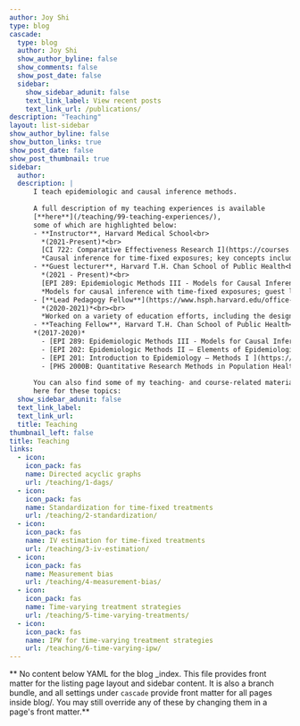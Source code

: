 ```yaml
---
author: Joy Shi
type: blog
cascade:
  type: blog
  author: Joy Shi
  show_author_byline: false
  show_comments: false
  show_post_date: false
  sidebar:
    show_sidebar_adunit: false
    text_link_label: View recent posts
    text_link_url: /publications/
description: "Teaching"
layout: list-sidebar
show_author_byline: false
show_button_links: true
show_post_date: false
show_post_thumbnail: true
sidebar:
  author: 
  description: |
      I teach epidemiologic and causal inference methods. 
      
      A full description of my teaching experiences is available 
      [**here**](/teaching/99-teaching-experiences/), 
      some of which are highlighted below:
      - **Instructor**, Harvard Medical School<br>
        *(2021-Present)*<br>
        [CI 722: Comparative Effectiveness Research I](https://courses.my.harvard.edu/psp/courses/EMPLOYEE/EMPL/h/?tab=HU_CLASS_SEARCH&SearchReqJSON=%7B%22ExcludeBracketed%22%3Atrue%2C%22PageNumber%22%3A1%2C%22PageSize%22%3A%22%22%2C%22SortOrder%22%3A%5B%22IS_SCL_SUBJ_CAT%22%5D%2C%22Facets%22%3A%5B%5D%2C%22Category%22%3A%22HU_SCL_SCHEDULED_BRACKETED_COURSES%22%2C%22SearchPropertiesInResults%22%3Atrue%2C%22FacetsInResults%22%3Atrue%2C%22SaveRecent%22%3Atrue%2C%22TopN%22%3A%22%22%2C%22SearchText%22%3A%22CI%20722%20Spring%22%2C%22DeepLink%22%3Afalse%7D)<br><br>
        *Causal inference for time-fixed exposures; key concepts include bias, methods for confounding adjustment, instrumental variable estimation, and target trial emulation.*<br><br>
      - **Guest lecturer**, Harvard T.H. Chan School of Public Health<br>
        *(2021 - Present)*<br>
        [EPI 289: Epidemiologic Methods III - Models for Causal Inference](https://courses.my.harvard.edu/psp/courses/EMPLOYEE/EMPL/h/?tab=HU_CLASS_SEARCH&SearchReqJSON=%7B%22ExcludeBracketed%22%3Atrue%2C%22PageNumber%22%3A1%2C%22PageSize%22%3A%22%22%2C%22SortOrder%22%3A%5B%22IS_SCL_SUBJ_CAT%22%5D%2C%22Facets%22%3A%5B%5D%2C%22Category%22%3A%22HU_SCL_SCHEDULED_BRACKETED_COURSES%22%2C%22SearchPropertiesInResults%22%3Atrue%2C%22FacetsInResults%22%3Atrue%2C%22SaveRecent%22%3Atrue%2C%22TopN%22%3A%22%22%2C%22SearchText%22%3A%22epi289%20(HU_UNITS_MIN%3A%3E%3D2.5)%22%2C%22DeepLink%22%3Afalse%7D)<br><br>
        *Models for causal inference with time-fixed exposures; guest lectures included topics on instrumental variable methods and g-estimation of nested structural models.* <br><br>
      - [**Lead Pedagogy Fellow**](https://www.hsph.harvard.edu/office-of-education/pedagogy-fellows/), Harvard T.H. Chan School of Public Health<br>
        *(2020-2021)*<br><br>
        *Worked on a variety of education efforts, including the design or redesign of courses,  organizing and leading teaching workshops, and providing ongoing support for teaching fellows.*<br><br>
      - **Teaching Fellow**, Harvard T.H. Chan School of Public Health<br>
      *(2017-2020)*
        - [EPI 289: Epidemiologic Methods III - Models for Causal Inference](https://courses.my.harvard.edu/psp/courses/EMPLOYEE/EMPL/h/?tab=HU_CLASS_SEARCH&SearchReqJSON=%7B%22ExcludeBracketed%22%3Atrue%2C%22PageNumber%22%3A1%2C%22PageSize%22%3A%22%22%2C%22SortOrder%22%3A%5B%22IS_SCL_SUBJ_CAT%22%5D%2C%22Facets%22%3A%5B%5D%2C%22Category%22%3A%22HU_SCL_SCHEDULED_BRACKETED_COURSES%22%2C%22SearchPropertiesInResults%22%3Atrue%2C%22FacetsInResults%22%3Atrue%2C%22SaveRecent%22%3Atrue%2C%22TopN%22%3A%22%22%2C%22SearchText%22%3A%22epi289%20(HU_UNITS_MIN%3A%3E%3D2.5)%22%2C%22DeepLink%22%3Afalse%7D)
        - [EPI 202: Epidemiologic Methods II – Elements of Epidemiologic Research ](https://courses.my.harvard.edu/psp/courses/EMPLOYEE/EMPL/h/?tab=HU_CLASS_SEARCH&SearchReqJSON=%7B%22ExcludeBracketed%22%3Atrue%2C%22PageNumber%22%3A1%2C%22PageSize%22%3A%22%22%2C%22SortOrder%22%3A%5B%22IS_SCL_SUBJ_CAT%22%5D%2C%22Facets%22%3A%5B%5D%2C%22Category%22%3A%22HU_SCL_SCHEDULED_BRACKETED_COURSES%22%2C%22SearchPropertiesInResults%22%3Atrue%2C%22FacetsInResults%22%3Atrue%2C%22SaveRecent%22%3Atrue%2C%22TopN%22%3A%22%22%2C%22SearchText%22%3A%22%5C%22Epidemiologic%20Methods%202%3A%20Elements%20of%20Epidemiologic%20Research%5C%22%20Fall%20(HU_UNITS_MIN%3A%3E%3D2.5)%22%2C%22DeepLink%22%3Afalse%7D)
        - [EPI 201: Introduction to Epidemiology – Methods I ](https://courses.my.harvard.edu/psp/courses/EMPLOYEE/EMPL/h/?tab=HU_CLASS_SEARCH&SearchReqJSON=%7B%22ExcludeBracketed%22%3Atrue%2C%22PageNumber%22%3A1%2C%22PageSize%22%3A%22%22%2C%22SortOrder%22%3A%5B%22IS_SCL_SUBJ_CAT%22%5D%2C%22Facets%22%3A%5B%5D%2C%22Category%22%3A%22HU_SCL_SCHEDULED_BRACKETED_COURSES%22%2C%22SearchPropertiesInResults%22%3Atrue%2C%22FacetsInResults%22%3Atrue%2C%22SaveRecent%22%3Atrue%2C%22TopN%22%3A%22%22%2C%22SearchText%22%3A%22%5C%22Introduction%20to%20Epidemiology%3A%20Methods%20I%5C%22%20(HU_UNITS_MIN%3A%3E%3D2.5)%22%2C%22DeepLink%22%3Afalse%7D)
        - [PHS 2000B: Quantitative Research Methods in Population Health Sciences II](https://courses.my.harvard.edu/psp/courses/EMPLOYEE/EMPL/h/?tab=HU_CLASS_SEARCH&SearchReqJSON=%7B%22ExcludeBracketed%22%3Atrue%2C%22PageNumber%22%3A1%2C%22PageSize%22%3A%22%22%2C%22SortOrder%22%3A%5B%22IS_SCL_SUBJ_CAT%22%5D%2C%22Facets%22%3A%5B%5D%2C%22Category%22%3A%22HU_SCL_SCHEDULED_BRACKETED_COURSES%22%2C%22SearchPropertiesInResults%22%3Atrue%2C%22FacetsInResults%22%3Atrue%2C%22SaveRecent%22%3Atrue%2C%22TopN%22%3A%22%22%2C%22SearchText%22%3A%22(%20PHS2000B%20(HU_UNITS_MIN%3A%3E%3D2.5)%20(ACAD_CAREER%3A%5C%22FAS%5C%22)%20)%20(ACAD_CAREER%3A%5C%22FAS%5C%22)%22%2C%22DeepLink%22%3Afalse%7D)
      
      You can also find some of my teaching- and course-related materials posted
      here for these topics: 
  show_sidebar_adunit: false
  text_link_label: 
  text_link_url: 
  title: Teaching
thumbnail_left: false
title: Teaching
links:
  - icon: 
    icon_pack: fas
    name: Directed acyclic graphs
    url: /teaching/1-dags/
  - icon: 
    icon_pack: fas
    name: Standardization for time-fixed treatments
    url: /teaching/2-standardization/
  - icon: 
    icon_pack: fas
    name: IV estimation for time-fixed treatments
    url: /teaching/3-iv-estimation/
  - icon:  
    icon_pack: fas
    name: Measurement bias
    url: /teaching/4-measurement-bias/  
  - icon:  
    icon_pack: fas
    name: Time-varying treatment strategies
    url: /teaching/5-time-varying-treatments/   
  - icon:  
    icon_pack: fas
    name: IPW for time-varying treatment strategies
    url: /teaching/6-time-varying-ipw/     
---
```


** No content below YAML for the blog _index. This file provides front matter for the listing page layout and sidebar content. It is also a branch bundle, and all settings under `cascade` provide front matter for all pages inside blog/. You may still override any of these by changing them in a page's front matter.**

